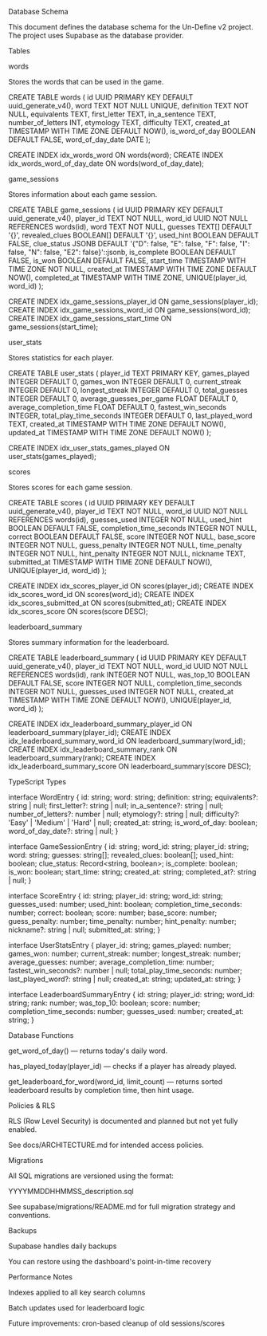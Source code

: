 Database Schema

This document defines the database schema for the Un-Define v2 project. The project uses Supabase as the database provider.

Tables

words

Stores the words that can be used in the game.

CREATE TABLE words (
id UUID PRIMARY KEY DEFAULT uuid_generate_v4(),
word TEXT NOT NULL UNIQUE,
definition TEXT NOT NULL,
equivalents TEXT,
first_letter TEXT,
in_a_sentence TEXT,
number_of_letters INT,
etymology TEXT,
difficulty TEXT,
created_at TIMESTAMP WITH TIME ZONE DEFAULT NOW(),
is_word_of_day BOOLEAN DEFAULT FALSE,
word_of_day_date DATE
);

CREATE INDEX idx_words_word ON words(word);
CREATE INDEX idx_words_word_of_day_date ON words(word_of_day_date);

game_sessions

Stores information about each game session.

CREATE TABLE game_sessions (
id UUID PRIMARY KEY DEFAULT uuid_generate_v4(),
player_id TEXT NOT NULL,
word_id UUID NOT NULL REFERENCES words(id),
word TEXT NOT NULL,
guesses TEXT[] DEFAULT '{}',
revealed_clues BOOLEAN[] DEFAULT '{}',
used_hint BOOLEAN DEFAULT FALSE,
clue_status JSONB DEFAULT '{"D": false, "E": false, "F": false, "I": false, "N": false, "E2": false}'::jsonb,
is_complete BOOLEAN DEFAULT FALSE,
is_won BOOLEAN DEFAULT FALSE,
start_time TIMESTAMP WITH TIME ZONE NOT NULL,
created_at TIMESTAMP WITH TIME ZONE DEFAULT NOW(),
completed_at TIMESTAMP WITH TIME ZONE,
UNIQUE(player_id, word_id)
);

CREATE INDEX idx_game_sessions_player_id ON game_sessions(player_id);
CREATE INDEX idx_game_sessions_word_id ON game_sessions(word_id);
CREATE INDEX idx_game_sessions_start_time ON game_sessions(start_time);

user_stats

Stores statistics for each player.

CREATE TABLE user_stats (
player_id TEXT PRIMARY KEY,
games_played INTEGER DEFAULT 0,
games_won INTEGER DEFAULT 0,
current_streak INTEGER DEFAULT 0,
longest_streak INTEGER DEFAULT 0,
total_guesses INTEGER DEFAULT 0,
average_guesses_per_game FLOAT DEFAULT 0,
average_completion_time FLOAT DEFAULT 0,
fastest_win_seconds INTEGER,
total_play_time_seconds INTEGER DEFAULT 0,
last_played_word TEXT,
created_at TIMESTAMP WITH TIME ZONE DEFAULT NOW(),
updated_at TIMESTAMP WITH TIME ZONE DEFAULT NOW()
);

CREATE INDEX idx_user_stats_games_played ON user_stats(games_played);

scores

Stores scores for each game session.

CREATE TABLE scores (
id UUID PRIMARY KEY DEFAULT uuid_generate_v4(),
player_id TEXT NOT NULL,
word_id UUID NOT NULL REFERENCES words(id),
guesses_used INTEGER NOT NULL,
used_hint BOOLEAN DEFAULT FALSE,
completion_time_seconds INTEGER NOT NULL,
correct BOOLEAN DEFAULT FALSE,
score INTEGER NOT NULL,
base_score INTEGER NOT NULL,
guess_penalty INTEGER NOT NULL,
time_penalty INTEGER NOT NULL,
hint_penalty INTEGER NOT NULL,
nickname TEXT,
submitted_at TIMESTAMP WITH TIME ZONE DEFAULT NOW(),
UNIQUE(player_id, word_id)
);

CREATE INDEX idx_scores_player_id ON scores(player_id);
CREATE INDEX idx_scores_word_id ON scores(word_id);
CREATE INDEX idx_scores_submitted_at ON scores(submitted_at);
CREATE INDEX idx_scores_score ON scores(score DESC);

leaderboard_summary

Stores summary information for the leaderboard.

CREATE TABLE leaderboard_summary (
id UUID PRIMARY KEY DEFAULT uuid_generate_v4(),
player_id TEXT NOT NULL,
word_id UUID NOT NULL REFERENCES words(id),
rank INTEGER NOT NULL,
was_top_10 BOOLEAN DEFAULT FALSE,
score INTEGER NOT NULL,
completion_time_seconds INTEGER NOT NULL,
guesses_used INTEGER NOT NULL,
created_at TIMESTAMP WITH TIME ZONE DEFAULT NOW(),
UNIQUE(player_id, word_id)
);

CREATE INDEX idx_leaderboard_summary_player_id ON leaderboard_summary(player_id);
CREATE INDEX idx_leaderboard_summary_word_id ON leaderboard_summary(word_id);
CREATE INDEX idx_leaderboard_summary_rank ON leaderboard_summary(rank);
CREATE INDEX idx_leaderboard_summary_score ON leaderboard_summary(score DESC);

TypeScript Types

interface WordEntry {
id: string;
word: string;
definition: string;
equivalents?: string | null;
first_letter?: string | null;
in_a_sentence?: string | null;
number_of_letters?: number | null;
etymology?: string | null;
difficulty?: 'Easy' | 'Medium' | 'Hard' | null;
created_at: string;
is_word_of_day: boolean;
word_of_day_date?: string | null;
}

interface GameSessionEntry {
id: string;
word_id: string;
player_id: string;
word: string;
guesses: string[];
revealed_clues: boolean[];
used_hint: boolean;
clue_status: Record<string, boolean>;
is_complete: boolean;
is_won: boolean;
start_time: string;
created_at: string;
completed_at?: string | null;
}

interface ScoreEntry {
id: string;
player_id: string;
word_id: string;
guesses_used: number;
used_hint: boolean;
completion_time_seconds: number;
correct: boolean;
score: number;
base_score: number;
guess_penalty: number;
time_penalty: number;
hint_penalty: number;
nickname?: string | null;
submitted_at: string;
}

interface UserStatsEntry {
player_id: string;
games_played: number;
games_won: number;
current_streak: number;
longest_streak: number;
average_guesses: number;
average_completion_time: number;
fastest_win_seconds?: number | null;
total_play_time_seconds: number;
last_played_word?: string | null;
created_at: string;
updated_at: string;
}

interface LeaderboardSummaryEntry {
id: string;
player_id: string;
word_id: string;
rank: number;
was_top_10: boolean;
score: number;
completion_time_seconds: number;
guesses_used: number;
created_at: string;
}

Database Functions

get_word_of_day() — returns today's daily word.

has_played_today(player_id) — checks if a player has already played.

get_leaderboard_for_word(word_id, limit_count) — returns sorted leaderboard results by completion time, then hint usage.

Policies & RLS

RLS (Row Level Security) is documented and planned but not yet fully enabled.

See docs/ARCHITECTURE.md for intended access policies.

Migrations

All SQL migrations are versioned using the format:

YYYYMMDDHHMMSS_description.sql

See supabase/migrations/README.md for full migration strategy and conventions.

Backups

Supabase handles daily backups

You can restore using the dashboard's point-in-time recovery

Performance Notes

Indexes applied to all key search columns

Batch updates used for leaderboard logic

Future improvements: cron-based cleanup of old sessions/scores
